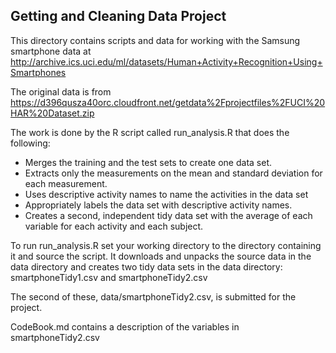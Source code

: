 Getting and Cleaning Data Project
---------------------------------

This directory contains scripts and data for working with the Samsung smartphone data at  
http://archive.ics.uci.edu/ml/datasets/Human+Activity+Recognition+Using+Smartphones 

The original data is from  
https://d396qusza40orc.cloudfront.net/getdata%2Fprojectfiles%2FUCI%20HAR%20Dataset.zip 

The work is done by the R script called run_analysis.R that does the following:   
- Merges the training and the test sets to create one data set.
- Extracts only the measurements on the mean and standard deviation for each measurement. 
- Uses descriptive activity names to name the activities in the data set
- Appropriately labels the data set with descriptive activity names. 
- Creates a second, independent tidy data set with the average of each variable for each activity and each subject. 

To run run_analysis.R set your working directory to the directory containing it and source the script.  It downloads and unpacks the source data in the data directory and creates two tidy data sets in the data directory:  smartphoneTidy1.csv and smartphoneTidy2.csv

The second of these, data/smartphoneTidy2.csv, is submitted for the project.

CodeBook.md contains a description of the variables in smartphoneTidy2.csv
